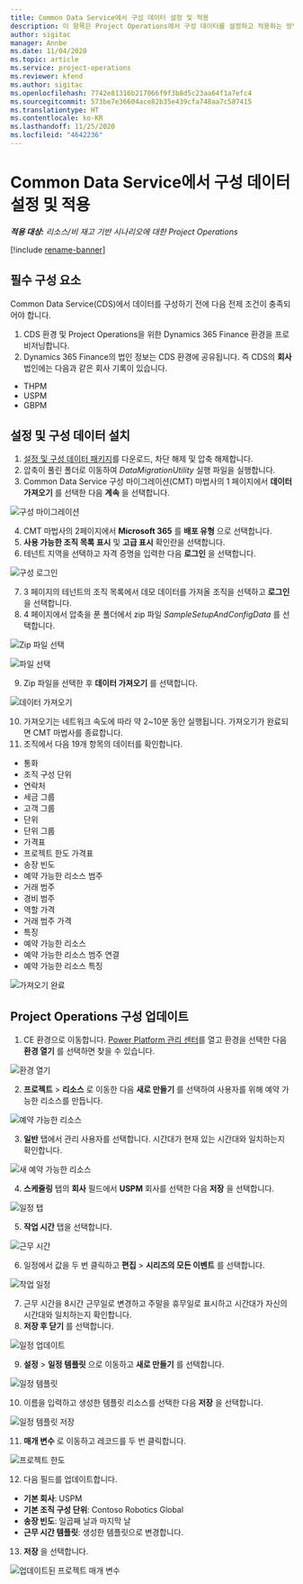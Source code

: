 ```yaml
---
title: Common Data Service에서 구성 데이터 설정 및 적용
description: 이 항목은 Project Operations에서 구성 데이터를 설정하고 적용하는 방법에 대한 정보를 제공합니다.
author: sigitac
manager: Annbe
ms.date: 11/04/2020
ms.topic: article
ms.service: project-operations
ms.reviewer: kfend
ms.author: sigitac
ms.openlocfilehash: 7742e81316b217066f9f3b8d5c23aa64f1a7efc4
ms.sourcegitcommit: 573be7e36604ace82b35e439cfa748aa7c587415
ms.translationtype: HT
ms.contentlocale: ko-KR
ms.lasthandoff: 11/25/2020
ms.locfileid: "4642236"
---
```

# <a name="set-up-and-apply-configuration-data-in-the-common-data-service"></a>Common Data Service에서 구성 데이터 설정 및 적용 

_**적용 대상:** 리소스/비 재고 기반 시나리오에 대한 Project Operations_

[!include [rename-banner](~/includes/cc-data-platform-banner.md)]

## <a name="prerequisites"></a>필수 구성 요소

Common Data Service(CDS)에서 데이터를 구성하기 전에 다음 전제 조건이 충족되어야 합니다.

1.  CDS 환경 및 Project Operations을 위한 Dynamics 365 Finance 환경을 프로비저닝합니다.
2.  Dynamics 365 Finance의 법인 정보는 CDS 환경에 공유됩니다. 즉 CDS의 **회사** 법인에는 다음과 같은 회사 기록이 있습니다.
  - THPM
  - USPM
  - GBPM

## <a name="install-setup-and-configuration-data"></a>설정 및 구성 데이터 설치

1. [설정 및 구성 데이터 패키지](https://download.microsoft.com/download/1/3/4/1349369c-6209-42b7-b3b4-5be0e67cacd8/ProjOpsSampleSetupData-%20Integrated%20UR1.zip)를 다운로드, 차단 해제 및 압축 해제합니다.
2. 압축이 풀린 폴더로 이동하여 *DataMigrationUtility* 실행 파일을 실행합니다.
3. Common Data Service 구성 마이그레이션(CMT) 마법사의 1 페이지에서 **데이터 가져오기** 를 선택한 다음 **계속** 을 선택합니다.

![구성 마이그레이션](./media/1ConfigurationMigration.png)

4. CMT 마법사의 2페이지에서 **Microsoft 365** 를 **배포 유형** 으로 선택합니다.
5. **사용 가능한 조직 목록 표시** 및 **고급 표시** 확인란을 선택합니다.
6. 테넌트 지역을 선택하고 자격 증명을 입력한 다음 **로그인** 을 선택합니다.

![구성 로그인](./media/2ConfigurationSignin.png)

7. 3 페이지의 테넌트의 조직 목록에서 데모 데이터를 가져올 조직을 선택하고 **로그인** 을 선택합니다.
8. 4 페이지에서 압축을 푼 폴더에서 zip 파일 *SampleSetupAndConfigData* 를 선택합니다.

![Zip 파일 선택](./media/3ZipFile.png)

![파일 선택](./media/4SelectAFile.png)

9. Zip 파일을 선택한 후 **데이터 가져오기** 를 선택합니다.

![데이터 가져오기](./media/5ImportData.png)

10. 가져오기는 네트워크 속도에 따라 약 2~10분 동안 실행됩니다. 가져오기가 완료되면 CMT 마법사를 종료합니다. 
11. 조직에서 다음 19개 항목의 데이터를 확인합니다.

  - 통화
  - 조직 구성 단위
  - 연락처
  - 세금 그룹
  - 고객 그룹
  - 단위
  - 단위 그룹
  - 가격표
  - 프로젝트 한도 가격표
  - 송장 빈도
  - 예약 가능한 리소스 범주
  - 거래 범주
  - 경비 범주
  - 역할 가격
  - 거래 범주 가격
  - 특징
  - 예약 가능한 리소스
  - 예약 가능한 리소스 범주 연결
  - 예약 가능한 리소스 특징

![가져오기 완료](./media/6CompleteImport.png)

## <a name="update-project-operations-configurations"></a>Project Operations 구성 업데이트

1. CE 환경으로 이동합니다. [Power Platform 관리 센터](https://admin.powerplatform.microsoft.com/environments)를 열고 환경을 선택한 다음 **환경 열기** 를 선택하면 찾을 수 있습니다. 

![환경 열기](./media/7OpenEnvironment.png)

2. **프로젝트** > **리소스** 로 이동한 다음 **새로 만들기** 를 선택하여 사용자를 위해 예약 가능한 리소스를 만듭니다.

![예약 가능한 리소스](./media/8BookableResources.png)

3. **일반** 탭에서 관리 사용자를 선택합니다. 시간대가 현재 있는 시간대와 일치하는지 확인합니다. 

![새 예약 가능한 리소스](./media/9NewBookableResource.png)

4. **스케줄링** 탭의 **회사** 필드에서 **USPM** 회사를 선택한 다음 **저장** 을 선택합니다. 

![일정 탭](./media/10SchedulingTab.png)

5. **작업 시간** 탭을 선택합니다.  

![근무 시간](./media/11WorkHours.png)

6. 일정에서 값을 두 번 클릭하고 **편집** > **시리즈의 모든 이벤트** 를 선택합니다. 

![작업 일정](./media/12WorkCalendar.png)

7. 근무 시간을 8시간 근무일로 변경하고 주말을 휴무일로 표시하고 시간대가 자신의 시간대와 일치하는지 확인합니다. 
8. **저장 후 닫기** 를 선택합니다.

![일정 업데이트](./media/13UpdateCalendar.png)

9. **설정** > **일정 템플릿** 으로 이동하고 **새로 만들기** 를 선택합니다.
 
 ![일정 템플릿](./media/14CalendarTemplates.png)
 
 10. 이름을 입력하고 생성한 템플릿 리소스를 선택한 다음 **저장** 을 선택합니다. 
 
 ![일정 템플릿 저장](./media/15SaveCalendarTemplate.png)
 
 11. **매개 변수** 로 이동하고 레코드를 두 번 클릭합니다. 
 
 ![프로젝트 한도](./media/16ProjectParameters.png)
 
12. 다음 필드를 업데이트합니다.

 - **기본 회사**: USPM
 - **기본 조직 구성 단위**: Contoso Robotics Global
 - **송장 빈도**: 일곱째 날과 마지막 날
 - **근무 시간 템플릿**: 생성한 템플릿으로 변경합니다.

13. **저장** 을 선택합니다. 

![업데이트된 프로젝트 매개 변수](./media/17UpdatedProjectParameters.png)

